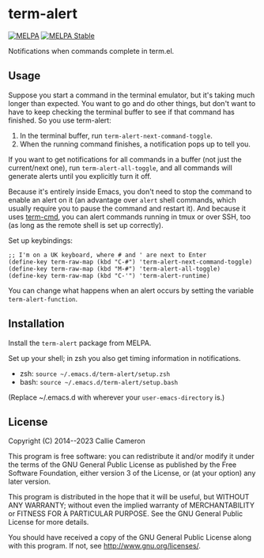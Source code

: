# term-alert

[![MELPA](https://melpa.org/packages/term-alert-badge.svg)](https://melpa.org/#/term-alert)
[![MELPA Stable](https://stable.melpa.org/packages/term-alert-badge.svg)](https://stable.melpa.org/#/term-alert)

Notifications when commands complete in term.el.

## Usage

Suppose you start a command in the terminal emulator, but it's taking much
longer than expected. You want to go and do other things, but don't want to have
to keep checking the terminal buffer to see if that command has finished. So you
use term-alert:

1. In the terminal buffer, run `term-alert-next-command-toggle`.
2. When the running command finishes, a notification pops up to tell you.

If you want to get notifications for all commands in a buffer (not just the
current/next one), run `term-alert-all-toggle`, and all commands will generate
alerts until you explicitly turn it off.

Because it's entirely inside Emacs, you don't need to stop the command to enable
an alert on it (an advantage over `alert` shell commands, which usually require
you to pause the command and restart it). And because it uses
[term-cmd](https://github.com/calliecameron/term-cmd), you can alert commands
running in tmux or over SSH, too (as long as the remote shell is set up
correctly).

Set up keybindings:

```elisp
;; I'm on a UK keyboard, where # and ' are next to Enter
(define-key term-raw-map (kbd "C-#") 'term-alert-next-command-toggle)
(define-key term-raw-map (kbd "M-#") 'term-alert-all-toggle)
(define-key term-raw-map (kbd "C-'") 'term-alert-runtime)
```

You can change what happens when an alert occurs by setting the variable
`term-alert-function`.

## Installation

Install the `term-alert` package from MELPA.

Set up your shell; in zsh you also get timing information in notifications.

- zsh: `source ~/.emacs.d/term-alert/setup.zsh`
- bash: `source ~/.emacs.d/term-alert/setup.bash`

(Replace ~/.emacs.d with wherever your `user-emacs-directory` is.)

## License

Copyright (C) 2014--2023 Callie Cameron

This program is free software: you can redistribute it and/or modify it under
the terms of the GNU General Public License as published by the Free Software
Foundation, either version 3 of the License, or (at your option) any later
version.

This program is distributed in the hope that it will be useful, but WITHOUT ANY
WARRANTY; without even the implied warranty of MERCHANTABILITY or FITNESS FOR A
PARTICULAR PURPOSE.  See the GNU General Public License for more details.

You should have received a copy of the GNU General Public License along with
this program.  If not, see <http://www.gnu.org/licenses/>.

